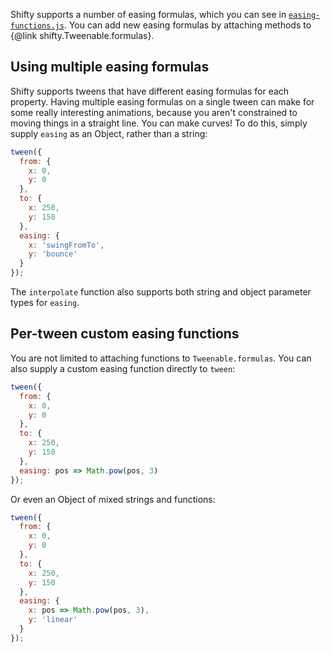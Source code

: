 Shifty supports a number of easing formulas, which you can see in
[`easing-functions.js`](easing-functions.js.html).  You can add new easing
formulas by attaching methods to {@link shifty.Tweenable.formulas}.

## Using multiple easing formulas

Shifty supports tweens that have different easing formulas for each property.
Having multiple easing formulas on a single tween can make for some really
interesting animations, because you aren't constrained to moving things in a
straight line.  You can make curves!  To do this, simply supply `easing` as an
Object, rather than a string:

```javascript
tween({
  from: {
    x: 0,
    y: 0
  },
  to: {
    x: 250,
    y: 150
  },
  easing: {
    x: 'swingFromTo',
    y: 'bounce'
  }
});
```

The `interpolate` function also supports both string and object parameter types
for `easing`.

## Per-tween custom easing functions

You are not limited to attaching functions to `Tweenable.formulas`.  You can
also supply a custom easing function directly to `tween`:

```javascript
tween({
  from: {
    x: 0,
    y: 0
  },
  to: {
    x: 250,
    y: 150
  },
  easing: pos => Math.pow(pos, 3)
});
```

Or even an Object of mixed strings and functions:

```javascript
tween({
  from: {
    x: 0,
    y: 0
  },
  to: {
    x: 250,
    y: 150
  },
  easing: {
    x: pos => Math.pow(pos, 3),
    y: 'linear'
  }
});
```
